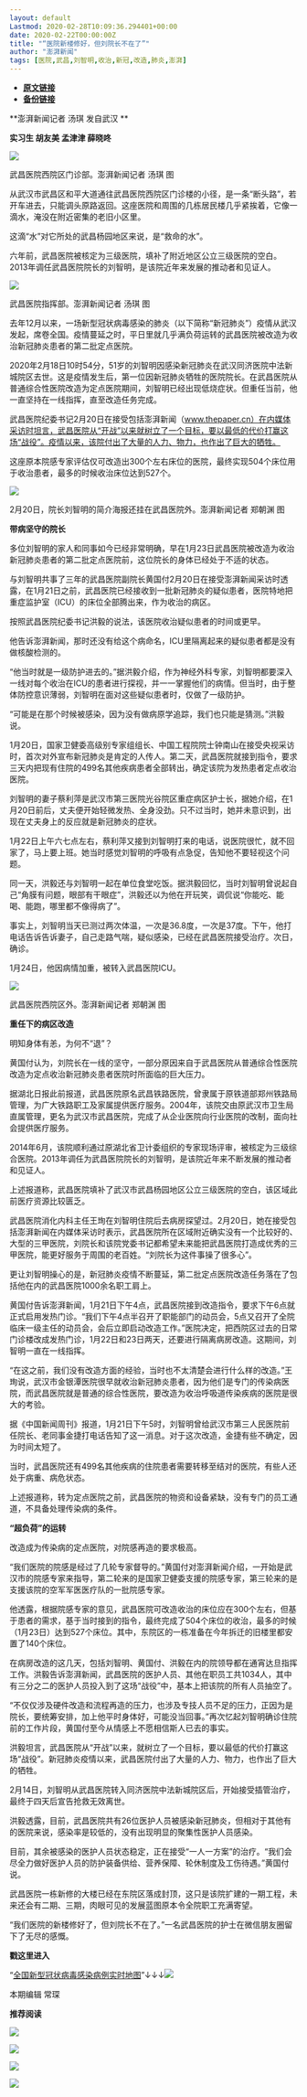 ```yaml
---
layout: default
Lastmod: 2020-02-28T10:09:36.294401+00:00
date: 2020-02-22T00:00:00Z
title: "“医院新楼修好，但刘院长不在了”"
author: "澎湃新闻"
tags: [医院,武昌,刘智明,收治,新冠,改造,肺炎,澎湃]
---
```


* [**原文链接**](http://mp.weixin.qq.com/s?__biz=MjM5MzI5NTU3MQ==&amp;mid=2651588765&amp;idx=1&amp;sn=7811c0f9cc9824f2dbfb376453113ea2&amp;chksm=bd6195218a161c37675bfe1e4ec238363014cd01654983d0226673210126a60ecc32e894c5ba#rd)
* [**备份链接**](http://archive.today/AgdXo)


**澎湃新闻记者 汤琪 发自武汉 **

**实习生 胡友美 孟津津 薛晓咚**

  

![](/images/post/5bf83f8c77e93a093ccd6c9cec37eed1.jpg)

武昌医院西院区门诊部。澎湃新闻记者 汤琪 图

  
从武汉市武昌区和平大道通往武昌医院西院区门诊楼的小径，是一条“断头路”，若开车进去，只能调头原路返回。这座医院和周围的几栋居民楼几乎紧挨着，它像一滴水，淹没在附近密集的老旧小区里。

  
这滴“水”对它所处的武昌杨园地区来说，是“救命的水”。

  
六年前，武昌医院被核定为三级医院，填补了附近地区公立三级医院的空白。2013年调任武昌医院院长的刘智明，是该院近年来发展的推动者和见证人。  

  

![](/images/post/962391310231aef0726ed1950801d467.jpg)

武昌医院指挥部。澎湃新闻记者 汤琪 图

  
去年12月以来，一场新型冠状病毒感染的肺炎（以下简称“新冠肺炎”）疫情从武汉发起，席卷全国。疫情蔓延之时，平日里就几乎满负荷运转的武昌医院被改造为收治新冠肺炎患者的第二批定点医院。

  
2020年2月18日10时54分，51岁的刘智明因感染新冠肺炎在武汉同济医院中法新城院区去世。这是疫情发生后，第一位因新冠肺炎牺牲的医院院长。在武昌医院从普通综合性医院改造为定点医院期间，刘智明已经出现低烧症状。但重任当前，他一直坚持在一线指挥，直至改造任务完成。

  
武昌医院纪委书记2月20日在接受包括澎湃新闻（www.thepaper.cn）在内媒体采访时坦言，武昌医院从“开战”以来就树立了一个目标，要以最低的代价打赢这场“战役”。疫情以来，该院付出了大量的人力、物力，也作出了巨大的牺牲。

  
这座原本院感专家评估仅可改造出300个左右床位的医院，最终实现504个床位用于收治患者，最多的时候收治床位达到527个。

![](/images/post/8f88d2b20bef525780e97df298b93851.jpg)

2月20日，院长刘智明的简介海报还挂在武昌医院外。澎湃新闻记者 郑朝渊 图

  
**带病坚守的院长**

多位刘智明的家人和同事如今已经非常明确，早在1月23日武昌医院被改造为收治新冠肺炎患者的第二批定点医院前，这位院长的身体已经处于不适的状态。

  
与刘智明共事了三年的武昌医院副院长黄国付2月20日在接受澎湃新闻采访时透露，在1月21日之前，武昌医院已经接收到一批新冠肺炎的疑似患者，医院特地把重症监护室（ICU）的床位全部腾出来，作为收治的病区。

  
按照武昌医院纪委书记洪毅的说法，该医院收治疑似患者的时间或更早。

  
他告诉澎湃新闻，那时还没有给这个病命名，ICU里隔离起来的疑似患者都是没有做核酸检测的。

  
“他当时就是一级防护进去的。”据洪毅介绍，作为神经外科专家，刘智明都要深入一线对每个收治在ICU的患者进行探视，并一一掌握他们的病情。但当时，由于整体防控意识薄弱，刘智明在面对这些疑似患者时，仅做了一级防护。

  
“可能是在那个时候被感染，因为没有做病原学追踪，我们也只能是猜测。”洪毅说。

  
1月20日，国家卫健委高级别专家组组长、中国工程院院士钟南山在接受央视采访时，首次对外宣布新冠肺炎是肯定的人传人。第二天，武昌医院就接到指令，要求三天内把现有住院的499名其他疾病患者全部转出，确定该院为发热患者定点收治医院。

  
刘智明的妻子蔡利萍是武汉市第三医院光谷院区重症病区护士长，据她介绍，在1月20日前后，丈夫便开始轻微发热、全身没劲。只不过当时，她并未意识到，出现在丈夫身上的反应就是新冠肺炎的症状。

  
1月22日上午六七点左右，蔡利萍又接到刘智明打来的电话，说医院很忙，就不回家了，马上要上班。她当时感觉刘智明的呼吸有点急促，告知他不要轻视这个问题。

  
同一天，洪毅还与刘智明一起在单位食堂吃饭。据洪毅回忆，当时刘智明曾说起自己“角膜有问题，眼部有干眼症”，洪毅还以为他在开玩笑，调侃说“你能吃、能喝、能跑，哪里都不像得病了”。

  
事实上，刘智明当天已测过两次体温，一次是36.8度，一次是37度。下午，他打电话告诉告诉妻子，自己走路气喘，疑似感染，已经在武昌医院接受治疗。次日，确诊。

  
1月24日，他因病情加重，被转入武昌医院ICU。  

  

![](/images/post/c5e6775b22a685d2357edeef23be5f5c.jpg)

武昌医院西院区外。澎湃新闻记者 郑朝渊 图

  
**重任下的病区改造**

明知身体有恙，为何不“退”？

  
黄国付认为，刘院长在一线的坚守，一部分原因来自于武昌医院从普通综合性医院改造为定点收治新冠肺炎患者医院时所面临的巨大压力。

  
据湖北日报此前报道，武昌医院原名武昌铁路医院，曾隶属于原铁道部郑州铁路局管理，为广大铁路职工及家属提供医疗服务。2004年，该院交由原武汉市卫生局直属管理，更名为武汉市武昌医院，完成了从企业医院向行业医院的改制，面向社会提供医疗服务。

  
2014年6月，该院顺利通过原湖北省卫计委组织的专家现场评审，被核定为三级综合医院。2013年调任为武昌医院院长的刘智明，是该院近年来不断发展的推动者和见证人。

  
上述报道称，武昌医院填补了武汉市武昌杨园地区公立三级医院的空白，该区域此前医疗资源比较匮乏。

  
武昌医院消化内科主任王珣在刘智明住院后去病房探望过。2月20日，她在接受包括澎湃新闻在内媒体采访时表示，武昌医院所在区域附近确实没有一个比较好的、大型的三甲医院，刘院长和该院党委书记都希望未来能把武昌医院打造成优秀的三甲医院，能更好服务于周围的老百姓。“刘院长为这件事操了很多心”。

  
更让刘智明操心的是，新冠肺炎疫情不断蔓延，第二批定点医院改造任务落在了包括他在内的武昌医院1000余名职工肩上。

  
黄国付告诉澎湃新闻，1月21日下午4点，武昌医院接到改造指令，要求下午6点就正式启用发热门诊。“我们下午4点半召开了职能部门的动员会，5点又召开了全院临床一级主任的动员会，会后立即启动改造工作。”医院决定，把西院区过去的日常门诊楼改成发热门诊，1月22日和23日两天，还要进行隔离病房改造。这期间，刘智明一直在一线指挥。

  
“在这之前，我们没有改造方面的经验，当时也不太清楚会进行什么样的改造。”王珣说，武汉市金银潭医院很早就收治新冠肺炎患者，因为他们是专门的传染病医院，而武昌医院就是普通的综合性医院，要改造为收治呼吸道传染疾病的医院是很大的考验。

  
据《中国新闻周刊》报道，1月21日下午5时，刘智明曾给武汉市第三人民医院前任院长、老同事金捷打电话告知了这一消息。对于这次改造，金捷有些不确定，因为时间太短了。

  
当时，武昌医院还有499名其他疾病的住院患者需要转移至结对的医院，有些人还处于病重、病危状态。

  
上述报道称，转为定点医院之前，武昌医院的物资和设备紧缺，没有专门的员工通道，不具备处理传染病的条件。

  
**“超负荷”的运转**

改造成为传染病的定点医院，对院感再造的要求极高。

  
“我们医院的院感是经过了几轮专家督导的。”黄国付对澎湃新闻介绍，一开始是武汉市的院感专家来指导，第二轮来的是国家卫健委支援的院感专家，第三轮来的是支援该院的空军军医医疗队的一批院感专家。

  
他透露，根据院感专家的意见，武昌医院可改造收治的床位应在300个左右，但基于患者的需求，基于当时接到的指令，最终完成了504个床位的收治，最多的时候（1月23日）达到527个床位。其中，东院区的一栋准备在今年拆迁的旧楼里都安置了140个床位。

  
在病房改造的这几天，包括刘智明、黄国付、洪毅在内的院领导都在通宵达旦指挥工作。洪毅告诉澎湃新闻，武昌医院的医护人员、其他在职员工共1034人，其中有三分之二的医护人员投入到了这场“战役”中，基本上把该院的所有人员抽空了。

  
“不仅仅涉及硬件改造和流程再造的压力，也涉及专技人员不足的压力，正因为是院长，要统筹安排，加上他平时身体好，可能没当回事。”再次忆起刘智明确诊住院前的工作片段，黄国付至今从情感上不愿相信斯人已去的事实。

  
洪毅坦言，武昌医院从“开战”以来，就树立了一个目标，要以最低的代价打赢这场“战役”。新冠肺炎疫情以来，武昌医院付出了大量的人力、物力，也作出了巨大的牺牲。

  
2月14日，刘智明从武昌医院转入同济医院中法新城院区后，开始接受插管治疗，最终于四天后宣告抢救无效离世。

  
洪毅透露，目前，武昌医院共有26位医护人员被感染新冠肺炎，但相对于其他有的医院来说，感染率是较低的，没有出现明显的聚集性医护人员感染。

  
目前，其余被感染的医护人员状态稳定，正在接受“一人一方案”的治疗。“我们会尽全力做好医护人员的防护装备供给、营养保障、轮休制度及工伤待遇。”黄国付说。

  
武昌医院一栋新修的大楼已经在东院区落成封顶，这只是该院扩建的一期工程，未来还会有二期、三期，肉眼可见的发展蓝图原本令全院职工充满寄望。

  
“我们医院的新楼修好了，但刘院长不在了。”一名武昌医院的护士在微信朋友圈留下了无尽的感慨。

  

**戳这里进入**

“[全国新型冠状病毒感染病例实时地图](http://projects.thepaper.cn/thepaper-cases/839studio/feiyan/)”↓↓↓[![](/images/post/15a4bc01c19b9e56f61d4f79069e4c63.jpg)](http://projects.thepaper.cn/thepaper-cases/839studio/feiyan/)

本期编辑 常琛  

  

**推荐阅读**

  

[![](/images/post/12e0d94be82829ed4f958ea785fc7b62.jpg)](http://mp.weixin.qq.com/s?__biz=MjM5MzI5NTU3MQ==&mid=2651587716&idx=1&sn=9cf340714786ffd74330418b03bccf7c&chksm=bd6199388a16102e76351195f852c7325de5e1620da5882bd04ccd1ff7d24b0b5dff09895509&scene=21#wechat_redirect)

[![](/images/post/b7a1607b1b9dd9e435b97383f11e4fdb.jpg)](http://mp.weixin.qq.com/s?__biz=MjM5MzI5NTU3MQ==&mid=2651587171&idx=1&sn=8aae24846a49ce902e6c154354f8d8ec&chksm=bd619fdf8a1616c944b7af5c259ccdede7203b086feaaf72a3deb060cebf529ed9de32c73e10&scene=21#wechat_redirect)  

[![](/images/post/83af442de9e7f18338c0bca1aa647957.jpg)](http://mp.weixin.qq.com/s?__biz=MjM5MzI5NTU3MQ==&mid=2651584348&idx=1&sn=b118991f08403d87db2ac1c8aeafca59&chksm=bd666ae08a11e3f6fd7394262e2448da823d05b843876a4d6e6da4a499a18d4dffa6e4fef766&scene=21#wechat_redirect)

![](/images/post/faa036129172f4ba4cb775ad946d1eff.jpg)

